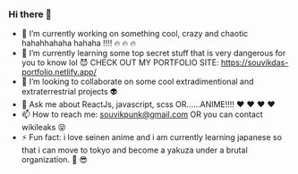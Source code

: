 ### Hi there 👋

- 🔭 I’m currently working on something cool, crazy and chaotic hahahhahaha hahaha !!!! :fire: :fire: :fire:
- 🌱 I’m currently learning some top secret stuff that is very dangerous for you to know lol :smiling_imp: CHECK OUT MY PORTFOLIO SITE: https://souvikdas-portfolio.netlify.app/ 
- 👯 I’m looking to collaborate on some cool extradimentional and extraterrestrial projects :alien:
- 💬 Ask me about ReactJs, javascript, scss OR......ANIME!!!! :heart: :heart: :heart: :heart:
- 📫 How to reach me: souvikpunk@gmail.com OR you can contact wikileaks :stuck_out_tongue_closed_eyes:
- ⚡ Fun fact: i love seinen anime and i am currently learning japanese so that i can move to tokyo and become a yakuza under a brutal organization. :metal: :sunglasses:
